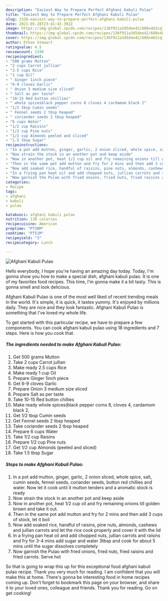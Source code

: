 ```yaml
---
description: "Easiest Way to Prepare Perfect Afghani Kabuli Pulao"
title: "Easiest Way to Prepare Perfect Afghani Kabuli Pulao"
slug: 1328-easiest-way-to-prepare-perfect-afghani-kabuli-pulao
date: 2021-05-28T23:41:43.392Z
image: https://img-global.cpcdn.com/recipes/136f911a3d5dee42/680x482cq70/afghani-kabuli-pulao-recipe-main-photo.jpg
thumbnail: https://img-global.cpcdn.com/recipes/136f911a3d5dee42/680x482cq70/afghani-kabuli-pulao-recipe-main-photo.jpg
cover: https://img-global.cpcdn.com/recipes/136f911a3d5dee42/680x482cq70/afghani-kabuli-pulao-recipe-main-photo.jpg
author: Ethan Stewart
ratingvalue: 4.5
reviewcount: 2199
recipeingredient:
- "500 grams Mutton"
- "2 cups Carrot jullian"
- "2.5 cups Rice"
- "1 cup Oil"
- " Ginger 1inch piece"
- "6-9 cloves Garlic"
- " Onion 3 medium size sliced"
- " Salt as per taste"
- "10-15 Red button chillies"
- " whole spicesblack pepper corns 8 cloves 4 cardamom black 2"
- "1/2 tbsp Cumin seeds"
- " Fennel seeds 2 tbsp heaped"
- " coriander seeds 2 tbsp heaped"
- "6 cups Water"
- "1/2 cup Raisins"
- "1/2 cup Pine nuts"
- "1/2 cup Almonds peeled and sliced"
- "1.5 tbsp Sugar"
recipeinstructions:
- "In a pot add mutton, ginger, garlic, 2 onion sliced, whole spice, salt, cumin seeds, fennel seeds, coriander seeds, button red chillies and water. Now let it cook until it mutton tenders and a aromatic stock is ready"
- "Now strain the stock in an another pot and keep aside"
- "Now in another pot, heat 1/2 cup oil and fry remaining onions till golden brown and take it out."
- "Then in the same pot add mutton and fry for 2 mins and then add 3 cups of stock, let it boil"
- "Now add soaked rice, handful of raisins, pine nuts, almonds, cashews and jullian carrots and let the rice cook properly and cover it with the lid"
- "In a frying pan heat oil and add chopped nuts, jullian carrots and raisins and fry for 3-4 mins add sugar and water 3tbsp and cook for about 5 mins until the sugar dissolves completely"
- "Now garnish the Pulao with fried onions, fried nuts, fried raisins and fried carrots. Serve hot"
categories:
- Recipe
tags:
- afghani
- kabuli
- pulao

katakunci: afghani kabuli pulao 
nutrition: 138 calories
recipecuisine: American
preptime: "PT38M"
cooktime: "PT51M"
recipeyield: "3"
recipecategory: Lunch

---
```



![Afghani Kabuli Pulao](https://img-global.cpcdn.com/recipes/136f911a3d5dee42/680x482cq70/afghani-kabuli-pulao-recipe-main-photo.jpg)

Hello everybody, I hope you're having an amazing day today. Today, I'm gonna show you how to make a special dish, afghani kabuli pulao. It is one of my favorites food recipes. This time, I'm gonna make it a bit tasty. This is gonna smell and look delicious.

Afghani Kabuli Pulao is one of the most well liked of recent trending meals in the world. It's simple, it is quick, it tastes yummy. It's enjoyed by millions daily. They are nice and they look fantastic. Afghani Kabuli Pulao is something that I've loved my whole life.




To get started with this particular recipe, we have to prepare a few components. You can cook afghani kabuli pulao using 18 ingredients and 7 steps. Here is how you cook that.

<!--inarticleads1-->

##### The ingredients needed to make Afghani Kabuli Pulao:

1. Get 500 grams Mutton
1. Take 2 cups Carrot jullian
1. Make ready 2.5 cups Rice
1. Make ready 1 cup Oil
1. Prepare  Ginger 1inch piece
1. Get 6-9 cloves Garlic
1. Prepare  Onion 3 medium size sliced
1. Prepare  Salt as per taste
1. Take 10-15 Red button chillies
1. Make ready  whole spices(black pepper corns 8, cloves 4, cardamom black 2,
1. Get 1/2 tbsp Cumin seeds
1. Get  Fennel seeds 2 tbsp heaped
1. Take  coriander seeds 2 tbsp heaped
1. Prepare 6 cups Water
1. Take 1/2 cup Raisins
1. Prepare 1/2 cup Pine nuts
1. Get 1/2 cup Almonds (peeled and sliced)
1. Take 1.5 tbsp Sugar




<!--inarticleads2-->

##### Steps to make Afghani Kabuli Pulao:

1. In a pot add mutton, ginger, garlic, 2 onion sliced, whole spice, salt, cumin seeds, fennel seeds, coriander seeds, button red chillies and water. Now let it cook until it mutton tenders and a aromatic stock is ready
1. Now strain the stock in an another pot and keep aside
1. Now in another pot, heat 1/2 cup oil and fry remaining onions till golden brown and take it out.
1. Then in the same pot add mutton and fry for 2 mins and then add 3 cups of stock, let it boil
1. Now add soaked rice, handful of raisins, pine nuts, almonds, cashews and jullian carrots and let the rice cook properly and cover it with the lid
1. In a frying pan heat oil and add chopped nuts, jullian carrots and raisins and fry for 3-4 mins add sugar and water 3tbsp and cook for about 5 mins until the sugar dissolves completely
1. Now garnish the Pulao with fried onions, fried nuts, fried raisins and fried carrots. Serve hot




So that is going to wrap this up for this exceptional food afghani kabuli pulao recipe. Thank you very much for reading. I am confident that you will make this at home. There's gonna be interesting food in home recipes coming up. Don't forget to bookmark this page on your browser, and share it to your loved ones, colleague and friends. Thank you for reading. Go on get cooking!
